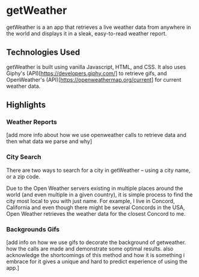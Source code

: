 # getWeather

getWeather is a an app that retrieves a live weather data from anywhere in the world and displays it in a sleak, easy-to-read weather report. 

## Technologies Used

getWeather is built using vanilla Javascript, HTML, and CSS. It also uses Giphy's (API)[https://developers.giphy.com/] to retrieve gifs, and OpenWeather's (API)[https://openweathermap.org/current] for current weather data.

## Highlights


### Weather Reports
[add more info about how we use openweather calls to retrieve data and then what data we parse and why]

### City Search

There are two ways to search for a city in getWeather – using a city name, or a zip code. 

Due to the Open Weather servers existing in multiple places around the world (and even multiple in a given country), it is simple process to find the city most local to you with just name. For example, I live in Concord, California and even though there might be several Concords in the USA, Open Weather retrieves the weather data for the closest Concord to me.

### Backgrounds Gifs
[add info on how we use gifs to decorate the background of getweather. how the calls are made and demonstrate some optimal results. also acknowledge the shortcomings of this method and how it is something i embrace for it gives a unique and hard to predict experience of using the app.]


